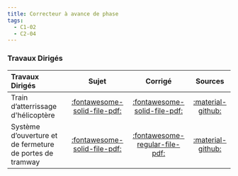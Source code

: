 ```yaml
---
title: Correcteur à avance de phase 
tags:
  - C1-02
  - C2-04
---
```


[comment]: <> (Généré automatiquement par ALL_PDF/make_markdown.py, creation_fichiers_activites)



### Travaux Dirigés 
 
| Travaux Dirigés | Sujet | Corrigé | Sources  | 
| :-------------- | :---: | :-----: | :------: | 
| Train d’atterrissage d'hélicoptère | [:fontawesome-solid-file-pdf:](https://xpessoles-cpge.fr/pdf/Cy_03_01_TD_AP_01_TrainHelico_Sujet.pdf) | [:fontawesome-solid-file-pdf:](https://xpessoles-cpge.fr/pdf/Cy_03_01_TD_AP_01_TrainHelico_Corrige.pdf) | [:material-github:](https://github.com/xpessoles/PSI_Cy_03_ConceptionCommande/tree/main/Chapitre_01_Correction/Cy_03_01_TD_AP_01_TrainHelico) | 
| Système d’ouverture et de fermeture de portes de tramway | [:fontawesome-solid-file-pdf:](https://xpessoles-cpge.fr/pdf/Cy_03_01_TD_AP_02_PorteTramway_Sujet.pdf) | [:fontawesome-regular-file-pdf:](https://xpessoles-cpge.fr/pdf/Cy_03_01_TD_AP_02_PorteTramway_Corrige.pdf) | [:material-github:](https://github.com/xpessoles/PSI_Cy_03_ConceptionCommande/tree/main/Chapitre_01_Correction/Cy_03_01_TD_AP_02_PorteTramway) | 



